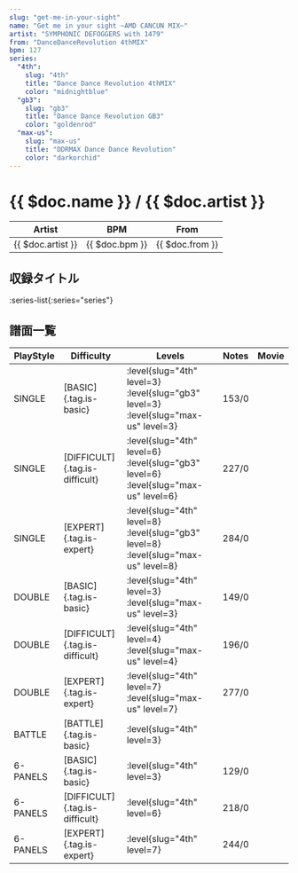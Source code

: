 ```yaml
---
slug: "get-me-in-your-sight"
name: "Get me in your sight ~AMD CANCUN MIX~"
artist: "SYMPHONIC DEFOGGERS with 1479"
from: "DanceDanceRevolution 4thMIX"
bpm: 127
series:
  "4th":
    slug: "4th"
    title: "Dance Dance Revolution 4thMIX"
    color: "midnightblue"
  "gb3":
    slug: "gb3"
    title: "Dance Dance Revolution GB3"
    color: "goldenrod"
  "max-us":
    slug: "max-us"
    title: "DDRMAX Dance Dance Revolution"
    color: "darkorchid"
---
```


# {{ $doc.name }} / {{ $doc.artist }}

|Artist|BPM|From|
|------|---|----|
|{{ $doc.artist }}|{{ $doc.bpm }}|{{ $doc.from }}|

## 収録タイトル

:series-list{:series="series"}

## 譜面一覧

|PlayStyle|Difficulty|Levels|Notes|Movie|
|---------|----------|------|-----|-----|
|SINGLE|[BASIC]{.tag.is-basic}|:level{slug="4th" level=3} :level{slug="gb3" level=3} :level{slug="max-us" level=3}|153/0||
|SINGLE|[DIFFICULT]{.tag.is-difficult}|:level{slug="4th" level=6} :level{slug="gb3" level=6} :level{slug="max-us" level=6}|227/0||
|SINGLE|[EXPERT]{.tag.is-expert}|:level{slug="4th" level=8} :level{slug="gb3" level=8} :level{slug="max-us" level=8}|284/0||
|DOUBLE|[BASIC]{.tag.is-basic}|:level{slug="4th" level=3} :level{slug="max-us" level=3}|149/0||
|DOUBLE|[DIFFICULT]{.tag.is-difficult}|:level{slug="4th" level=4} :level{slug="max-us" level=4}|196/0||
|DOUBLE|[EXPERT]{.tag.is-expert}|:level{slug="4th" level=7} :level{slug="max-us" level=7}|277/0||
|BATTLE|[BATTLE]{.tag.is-basic}|:level{slug="4th" level=3}|||
|6-PANELS|[BASIC]{.tag.is-basic}|:level{slug="4th" level=3}|129/0||
|6-PANELS|[DIFFICULT]{.tag.is-difficult}|:level{slug="4th" level=6}|218/0||
|6-PANELS|[EXPERT]{.tag.is-expert}|:level{slug="4th" level=7}|244/0||
